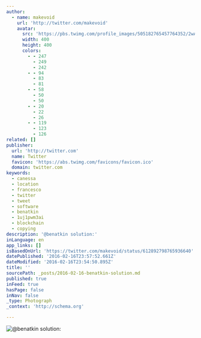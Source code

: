 ```yaml
---
author:
  - name: makevoid
    url: 'http://twitter.com/makevoid'
    avatar:
      src: 'https://pbs.twimg.com/profile_images/505182765457764352/2wAnUl4N_400x400.jpeg'
      width: 400
      height: 400
      colors:
        - - 247
          - 249
          - 242
        - - 94
          - 83
          - 81
        - - 58
          - 50
          - 50
        - - 20
          - 22
          - 26
        - - 119
          - 123
          - 126
related: []
publisher:
  url: 'http://twitter.com'
  name: Twitter
  favicon: 'https://abs.twimg.com/favicons/favicon.ico'
  domain: twitter.com
keywords:
  - canessa
  - location
  - francesco
  - twitter
  - tweet
  - software
  - benatkin
  - 1uj1pwm3ai
  - blockchain
  - copying
description: '@benatkin solution:'
inLanguage: en
app_links: []
isBasedOnUrl: 'https://twitter.com/makevoid/status/612892798765936640'
datePublished: '2016-02-16T23:57:52.661Z'
dateModified: '2016-02-16T23:54:50.895Z'
title: ''
sourcePath: _posts/2016-02-16-benatkin-solution.md
published: true
inFeed: true
hasPage: false
inNav: false
_type: Photograph
_context: 'http://schema.org'

---
```

![&commat;benatkin solution&colon;](https://pbs.twimg.com/media/CIFuvxhW8AE6BTU.jpg:large)